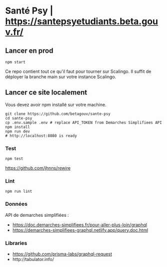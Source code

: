# Santé Psy | https://santepsyetudiants.beta.gouv.fr/

## Lancer en prod
```
npm start
```

Ce repo contient tout ce qu'il faut pour tourner sur Scalingo. Il suffit de déployer la branche main sur votre instance Scalingo.

## Lancer ce site localement
Vous devez avoir npm installé sur votre machine.

```
git clone https://github.com/betagouv/sante-psy
cd sante-psy
cp .env.sample .env # replace API_TOKEN from Demarches Simplifiees API
npm install
npm run dev
# http://localhost:8080 is ready
```

### Test
```
npm test
```

https://github.com/jhnns/rewire

### Lint 
```
npm run lint
```

### Données
API de demarches simplifiées :
* https://doc.demarches-simplifiees.fr/pour-aller-plus-loin/graphql
* https://demarches-simplifiees-graphql.netlify.app/query.doc.html
### Libraries
* https://github.com/prisma-labs/graphql-request
* <table> http://tabulator.info/
